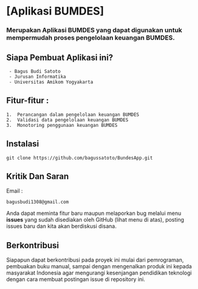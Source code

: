 # [Aplikasi BUMDES]

### Merupakan Aplikasi BUMDES yang dapat digunakan untuk mempermudah proses pengelolaan keuangan BUMDES.


## Siapa Pembuat Aplikasi ini?
```
 - Bagus Budi Satoto
 - Jurusan Informatika 
 - Universitas Amikom Yogyakarta
```

## Fitur-fitur :
```
1.  Perancangan dalam pengelolaan keuangan BUMDES
2.  Validasi data pengelolaan keuangan BUMDES
3.  Monotoring penggunaan keuangan BUMDES
```

## Instalasi

``` 
git clone https://github.com/bagussatoto/BundesApp.git
```

## Kritik Dan Saran 
Email :
```
bagusbudi1308@gmail.com
```

Anda dapat meminta fitur baru maupun melaporkan bug melalui menu **issues** yang sudah disediakan oleh GitHub (lihat menu di atas), posting issues baru dan kita akan berdiskusi disana.

## Berkontribusi

Siapapun dapat berkontribusi pada proyek ini mulai dari pemrograman, pembuakan buku manual, sampai dengan mengenalkan produk ini kepada masyarakat Indonesia agar mengurangi kesenjangan pendidikan teknologi dengan cara membuat postingan issue di repository ini.
